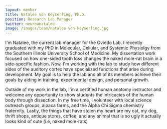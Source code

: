 ```yaml
---
layout: member
title: Natalee von Keyserling, Ph.D.
position: Research Lab Manager
twitter: neuroanatalee
image: /images/team/natalee-von-keyserling.jpg
---
```


I'm Natalee, the current lab manager for the Oviedo Lab. I recently graduated with my PhD in Molecular, Cellular, and Systemic Physiolgy from the Southern Illinois University School of Medicine. My dissertation work focused on how one-sided tooth loss changes the naked mole-rat brain in a side-specific fashion. Now, I'm working with the lab to study how different sides of the auditory cortex have specialized functions that arise during development. My goal is to help the lab and all of its members achieve their goals by aiding in training, experimental design, and personal growth. 

Outside of my work in the lab, I'm a certified human anatomy instructor and welcome any opportunity to show students the intricacies of the human body through dissection.  In my free time, I volunteer with local science outreach groups, alpaca farms, and the Alpha Chi Sigma chemistry fraternity.  Lastly, the things that have stolen my heart are my cat, my dog, thrift shops, antique stores, coffee, and any animal that is so ugly it actually looks kind of cute (i.e, naked mole-rats) 